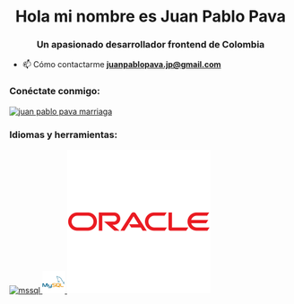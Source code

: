 <h1 align="center">Hola mi nombre es Juan Pablo Pava</h1>
<h3 align="center">Un apasionado desarrollador frontend de Colombia</h3>

- 📫 Cómo contactarme **juanpablopava.jp@gmail.com**

<h3 align="left">Conéctate conmigo:</h3>
<p align="left">
<a href="https://linkedin.com/in/juan pablo pava marriaga" target="blank"><img align="center" src="https://raw.githubusercontent.com/rahuldkjain/github-profile-readme-generator/master/src/images/icons/Social/linked-in-alt.svg" alt="juan pablo pava marriaga" height="30" width="40" /></a>
</p>

<h3 align="left">Idiomas y herramientas:</h3>
<p align="left"> <a href="https://www.microsoft.com/es-es/sql-server" target="_blank" rel="noreferrer"> <img src="https://www.svgrepo.com/show/303229/microsoft-sql-server-logo.svg" alt="mssql" width="40" height="40"/> </a> <a href="https://www.mysql.com/" target="_blank" rel="noreferrer"> <img src="https://raw.githubusercontent.com/devicons/devicon/master/icons/mysql/mysql-original-wordmark.svg" alt="mysql" width="40" height="40"/> </a> <a href="https://www.oracle.com/" target="_blank" rel="noreferrer"> <img src="https://raw.githubusercontent.com/devicons/devicon/master/icons/oracle/oracle-original.svg" alt="oracle" ancho="40" alto="40"/> </a> </p>
